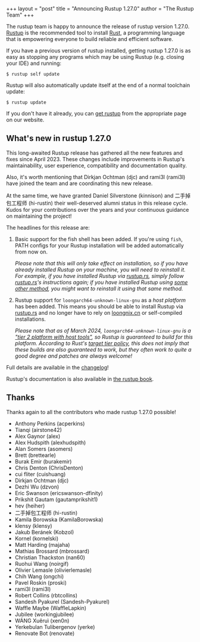 +++
layout = "post"
title = "Announcing Rustup 1.27.0"
author = "The Rustup Team"
+++

The rustup team is happy to announce the release of rustup version 1.27.0.
[Rustup][install] is the recommended tool to install [Rust][rust], a programming language that is empowering everyone to build reliable and efficient software.

If you have a previous version of rustup installed, getting rustup 1.27.0 is as easy as stopping any programs which may be using Rustup (e.g. closing your IDE) and running:

```console
$ rustup self update
```

Rustup will also automatically update itself at the end of a normal toolchain update:

```console
$ rustup update
```

If you don't have it already, you can [get rustup][install] from the appropriate page on our website.

[rust]: https://www.rust-lang.org
[install]: https://rustup.rs

## What's new in rustup 1.27.0

This long-awaited Rustup release has gathered all the new features and fixes since April 2023. These changes include improvements in Rustup's maintainability, user experience, compatibility and documentation quality.

Also, it's worth mentioning that Dirkjan Ochtman (djc) and rami3l (rami3l) have joined the team and are coordinating this new release.

At the same time, we have granted Daniel Silverstone (kinnison) and <span lang=zh>二手掉包工程师</span> (hi-rustin) their well-deserved alumni status in this release cycle.
Kudos for your contributions over the years and your continuous guidance on maintaining the project!

The headlines for this release are:

1. Basic support for the fish shell has been added.
   If you're using `fish`, PATH configs for your Rustup installation will be added automatically from now on.

   _Please note that this will only take effect on installation, so if you have already installed Rustup on your machine, you will need to reinstall it.
   For example, if you have installed Rustup via [rustup.rs][install], simply follow [rustup.rs][install]'s instructions again;
   if you have installed Rustup using [some other method][other installation methods], you might want to reinstall it using that same method._

2. Rustup support for `loongarch64-unknown-linux-gnu` as a _host platform_ has been added.
   This means you should be able to install Rustup via [rustup.rs][install] and no longer have to rely on [loongnix.cn] or self-compiled installations.

   _Please note that as of March 2024, `loongarch64-unknown-linux-gnu` is a ["tier 2 platform with host tools"], so Rustup is guaranteed to build for this platform.
   According to Rust's [target tier policy], this does not imply that these builds are also guaranteed to work, but they often work to quite a good degree and patches are always welcome!_


Full details are available in the [changelog]!

Rustup's documentation is also available in [the rustup book][book].

[other installation methods]: https://rust-lang.github.io/rustup/installation/other.html
[loongnix.cn]: https://rust-lang.loongnix.cn
["tier 2 platform with host tools"]: https://doc.rust-lang.org/nightly/rustc/platform-support.html#tier-2-with-host-tools
[target tier policy]: https://doc.rust-lang.org/nightly/rustc/target-tier-policy.html
[changelog]: https://github.com/rust-lang/rustup/blob/stable/CHANGELOG.md
[book]: https://rust-lang.github.io/rustup/

## Thanks

Thanks again to all the contributors who made rustup 1.27.0 possible!

- Anthony Perkins (acperkins)
- Tianqi (airstone42)
- Alex Gaynor (alex)
- Alex Hudspith (alexhudspith)
- Alan Somers (asomers)
- Brett (brettearle)
- Burak Emir (burakemir)
- Chris Denton (ChrisDenton)
- cui fliter (cuishuang)
- Dirkjan Ochtman (djc)
- Dezhi Wu (dzvon)
- Eric Swanson (ericswanson-dfinity)
- Prikshit Gautam (gautamprikshit1)
- hev (heiher)
- <span lang=zh>二手掉包工程师</span> (hi-rustin)
- Kamila Borowska (KamilaBorowska)
- klensy (klensy)
- Jakub Beránek (Kobzol)
- Kornel (kornelski)
- Matt Harding (majaha)
- Mathias Brossard (mbrossard)
- Christian Thackston (nan60)
- Ruohui Wang (noirgif)
- Olivier Lemasle (olivierlemasle)
- Chih Wang (ongchi)
- Pavel Roskin (proski)
- rami3l (rami3l)
- Robert Collins (rbtcollins)
- Sandesh  Pyakurel (Sandesh-Pyakurel)
- Waffle Maybe (WaffleLapkin)
- Jubilee (workingjubilee)
- WÁNG Xuěruì (xen0n)
- Yerkebulan Tulibergenov (yerke)
- Renovate Bot (renovate)
